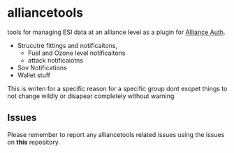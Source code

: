 # alliancetools

tools for managing ESI data at an alliance level as a plugin for [Alliance Auth](https://gitlab.com/allianceauth/allianceauth).

 - Strucutre fittings and notificaitons, 
   - Fuel and Ozone level notificaitons
   - attack notificaiotns
 - Sov Notifications
 - Wallet stuff

This is writen for a specific reason for a specific group dont excpet things to not change wildly or disapear completely without warning

## Issues

Please remember to report any alliancetools related issues using the issues on **this** repository.
